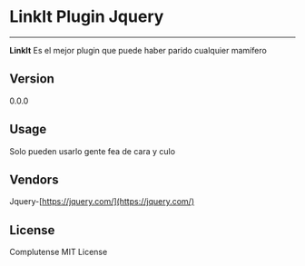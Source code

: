 # LinkIt Plugin Jquery
***
**LinkIt** Es el mejor plugin que puede haber parido cualquier mamífero
## Version
0.0.0
## Usage
Solo pueden usarlo gente fea de cara y culo
## Vendors
Jquery-[https://jquery.com/](https://jquery.com/)
## License
Complutense MIT License
